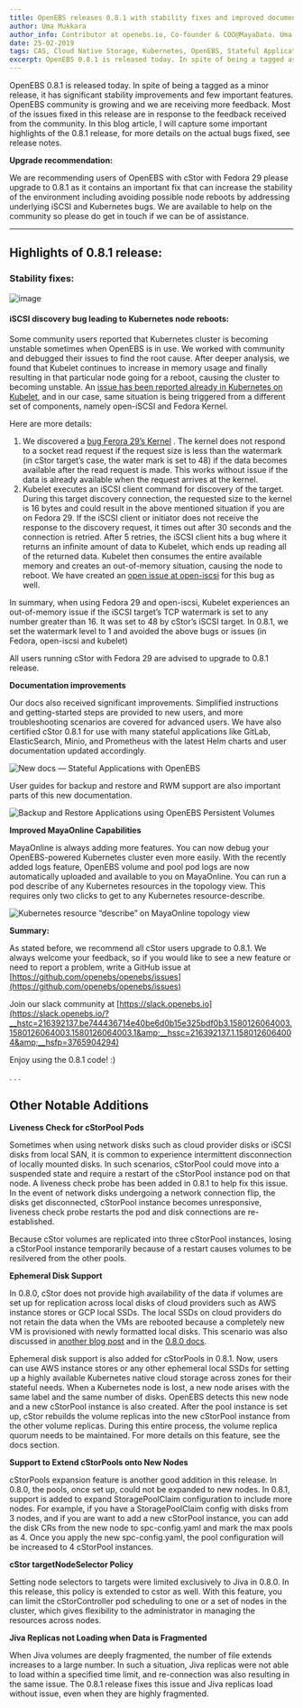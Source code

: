 ```yaml
---
title: OpenEBS releases 0.8.1 with stability fixes and improved documentation
author: Uma Mukkara
author_info: Contributor at openebs.io, Co-founder & COO@MayaData. Uma led product development in the early days of MayaData (CloudByte).
date: 25-02-2019
tags: CAS, Cloud Native Storage, Kubernetes, OpenEBS, Stateful Applications
excerpt: OpenEBS 0.8.1 is released today. In spite of being a tagged as a minor release, it has significant stability improvements and few important features. 
---
```


OpenEBS 0.8.1 is released today. In spite of being a tagged as a minor release, it has significant stability improvements and few important features. OpenEBS community is growing and we are receiving more feedback. Most of the issues fixed in this release are in response to the feedback received from the community. In this blog article, I will capture some important highlights of the 0.8.1 release, for more details on the actual bugs fixed, see release notes.

**Upgrade recommendation:**

We are recommending users of OpenEBS with cStor with Fedora 29 please upgrade to 0.8.1 as it contains an important fix that can increase the stability of the environment including avoiding possible node reboots by addressing underlying iSCSI and Kubernetes bugs. We are available to help on the community so please do get in touch if we can be of assistance.

---

## Highlights of 0.8.1 release:

### Stability fixes:
![image](https://cdn-images-1.medium.com/max/800/1*7BRJmxRw7IKONv7KKAgnkg.png)
#### iSCSI discovery bug leading to Kubernetes node reboots:

Some community users reported that Kubernetes cluster is becoming unstable sometimes when OpenEBS is in use. We worked with community and debugged their issues to find the root cause. After deeper analysis, we found that Kubelet continues to increase in memory usage and finally resulting in that particular node going for a reboot, causing the cluster to becoming unstable. An [issue has been reported already in Kubernetes on Kubelet](https://github.com/kubernetes/kubernetes/issues/70890), and in our case, same situation is being triggered from a different set of components, namely open-iSCSI and Fedora Kernel.

Here are more details:

1. We discovered a [bug Ferora 29’s Kernel](https://bugzilla.redhat.com/show_bug.cgi?id=1679565) . The kernel does not respond to a socket read request if the request size is less than the watermark (in cStor target’s case, the water mark is set to 48) if the data becomes available after the read request is made. This works without issue if the data is already available when the request arrives at the kernel.
2. Kubelet executes an iSCSI client command for discovery of the target. During this target discovery connection, the requested size to the kernel is 16 bytes and could result in the above mentioned situation if you are on Fedora 29. If the iSCSI client or initiator does not receive the response to the discovery request, it times out after 30 seconds and the connection is retried. After 5 retries, the iSCSI client hits a bug where it returns an infinite amount of data to Kubelet, which ends up reading all of the returned data. Kubelet then consumes the entire available memory and creates an out-of-memory situation, causing the node to reboot. We have created an [open issue at open-iscsi](https://github.com/open-iscsi/open-iscsi/issues/155) for this bug as well.

In summary, when using Fedora 29 and open-iscsi, Kubelet experiences an out-of-memory issue if the iSCSI target’s TCP watermark is set to any number greater than 16. It was set to 48 by cStor’s iSCSI target. In 0.8.1, we set the watermark level to 1 and avoided the above bugs or issues (in Fedora, open-iscsi and kubelet)

All users running cStor with Fedora 29 are advised to upgrade to 0.8.1 release.

**Documentation improvements**

Our docs also received significant improvements. Simplified instructions and getting-started steps are provided to new users, and more troubleshooting scenarios are covered for advanced users. We have also certified cStor 0.8.1 for use with many stateful applications like GitLab, ElasticSearch, Minio, and Prometheus with the latest Helm charts and user documentation updated accordingly.

![New docs — Stateful Applications with OpenEBS](/images/blog/stateful-applications-in-openebs.png)

User guides for backup and restore and RWM support are also important parts of this new documentation.

![Backup and Restore Applications using OpenEBS Persistent Volumes](/images/blog/backup-and-restores.png)

**Improved MayaOnline Capabilities**

MayaOnline is always adding more features. You can now debug your OpenEBS-powered Kubernetes cluster even more easily. With the recently added logs feature, OpenEBS volume and pool pod logs are now automatically uploaded and available to you on MayaOnline. You can run a pod describe of any Kubernetes resources in the topology view. This requires only two clicks to get to any Kubernetes resource-describe.

![Kubernetes resource “describe” on MayaOnline topology view](/images/blog/mayaonline-topology-view.png)

**Summary:**

As stated before, we recommend all cStor users upgrade to 0.8.1. We always welcome your feedback, so if you would like to see a new feature or need to report a problem, write a GitHub issue at [https://github.com/openebs/openebs/issues](https://github.com/openebs/openebs/issues)

Join our slack community at [https://slack.openebs.io](https://slack.openebs.io/?__hstc=216392137.be744436714e40be6d0b15e325bdf0b3.1580126064003.1580126064003.1580126064003.1&amp;__hssc=216392137.1.1580126064004&amp;__hsfp=3765904294)

Enjoy using the 0.8.1 code! :)

. . .

## Other Notable Additions

**Liveness Check for cStorPool Pods**

Sometimes when using network disks such as cloud provider disks or iSCSI disks from local SAN, it is common to experience intermittent disconnection of locally mounted disks. In such scenarios, cStorPool could move into a suspended state and require a restart of the cStorPool instance pod on that node. A liveness check probe has been added in 0.8.1 to help fix this issue. In the event of network disks undergoing a network connection flip, the disks get disconnected, cStorPool instance becomes unresponsive, liveness check probe restarts the pod and disk connections are re-established.

Because cStor volumes are replicated into three cStorPool instances, losing a cStorPool instance temporarily because of a restart causes volumes to be resilvered from the other pools.

**Ephemeral Disk Support**

In 0.8.0, cStor does not provide high availability of the data if volumes are set up for replication across local disks of cloud providers such as AWS instance stores or GCP local SSDs. The local SSDs on cloud providers do not retain the data when the VMs are rebooted because a completely new VM is provisioned with newly formatted local disks. This scenario was also discussed in [another blog post](/blog/introduction-to-openebs-cstor-pools-and-considerations-during-k8s-upgrades?__hstc=216392137.be744436714e40be6d0b15e325bdf0b3.1580126064003.1580126064003.1580126064003.1&amp;__hssc=216392137.1.1580126064004&amp;__hsfp=3765904294#3fb6) and in the [0.8.0 docs](/docs/deprecated/releases-0x#080---dec-07-2018).

Ephemeral disk support is also added for cStorPools in 0.8.1. Now, users can use AWS instance stores or any other ephemeral local SSDs for setting up a highly available Kubernetes native cloud storage across zones for their stateful needs. When a Kubernetes node is lost, a new node arises with the same label and the same number of disks. OpenEBS detects this new node and a new cStorPool instance is also created. After the pool instance is set up, cStor rebuilds the volume replicas into the new cStorPool instance from the other volume replicas. During this entire process, the volume replica quorum needs to be maintained. For more details on this feature, see the docs section.

**Support to Extend cStorPools onto New Nodes**

cStorPools expansion feature is another good addition in this release. In 0.8.0, the pools, once set up, could not be expanded to new nodes. In 0.8.1, support is added to expand StoragePoolClaim configuration to include more nodes. For example, if you have a StoragePoolClaim config with disks from 3 nodes, and if you are want to add a new cStorPool instance, you can add the disk CRs from the new node to spc-config.yaml and mark the max pools as 4. Once you apply the new spc-config.yaml, the pool configuration will be increased to 4 cStorPool instances.

**cStor targetNodeSelector Policy**

Setting node selectors to targets were limited exclusively to Jiva in 0.8.0. In this release, this policy is extended to cstor as well. With this feature, you can limit the cStorController pod scheduling to one or a set of nodes in the cluster, which gives flexibility to the administrator in managing the resources across nodes.

**Jiva Replicas not Loading when Data is Fragmented**

When Jiva volumes are deeply fragmented, the number of file extends increases to a large number. In such a situation, Jiva replicas were not able to load within a specified time limit, and re-connection was also resulting in the same issue. The 0.8.1 release fixes this issue and Jiva replicas load without issue, even when they are highly fragmented.

